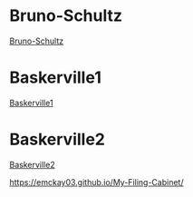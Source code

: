 
# Bruno-Schultz

[Bruno-Schultz](https://emckay03.github.io/My-Filing-Cabinet/schultz/bruno-schultz.html) 

# Baskerville1

[Baskerville1](https://emckay03.github.io/My-Filing-Cabinet/Baskerville1/baskerville1.html)

# Baskerville2

[Baskerville2](https://emckay03.github.io/My-Filing-Cabinet/Baskerville1/baskerville2.html)


https://emckay03.github.io/My-Filing-Cabinet/